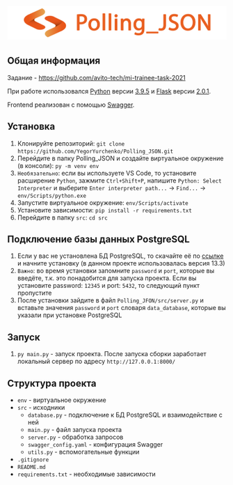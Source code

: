 # ![Pooling](project-logo.png)

## Общая информация

Задание - https://github.com/avito-tech/mi-trainee-task-2021

При работе использовался [Python](https://www.python.org/) версии [3.9.5](https://www.python.org/downloads/release/python-395/) и [Flask](https://flask-doc.readthedocs.io/en/latest/) версии [2.0.1](https://pypi.org/project/Flask/).

Frontend реализован с помощью [Swagger](https://swagger.io/).

## Установка

1. Клонируйте репозиторий: `git clone https://github.com/YegorYurchenko/Polling_JSON.git`
1. Перейдите в папку Polling_JSON и создайте виртуальное окружение (в консоли): `py -m venv env`
1. `Необязательно`: если вы используете VS Code, то установите расширение `Python`, зажмите `Ctrl+Shift+P`, напишите `Python: Select Interpreter` и выберите `Enter interpreter path...` -> `Find...` -> `env/Scripts/python.exe`
1. Запустите виртуальное окружение: `env/Scripts/activate`
1. Установите зависимости: `pip install -r requirements.txt`
1. Перейдите в папку `src`: `cd src`

## Подключение базы данных PostgreSQL

1. Если у вас не установлена БД PostgreSQL, то скачайте её по [ссылке](https://www.postgresql.org/download/) и начните установку (в данном проекте использовалась версия 13.3)
1. `Важно`: во время установки запомните `password` и `port`, которые вы введёте, т.к. это понадобится для запуска проекта. Если вы установите password: `12345` и port: `5432`, то следующий пункт пропустите
1. После установки зайдите в файл `Polling_JFON/src/server.py` и вставьте значения `password` и `port` словаря `data_database`, которые вы указали при установке PostgreSQL

## Запуск

1. `py main.py` - запуск проекта. После запуска сборки заработает локальный сервер по адресу `http://127.0.0.1:8000/`

## Структура проекта

* `env` - виртуальное окружение
* `src` - исходники
    * `database.py` - подключение к БД PostgreSQL и взаимодействие с ней
    * `main.py` - файл запуска проекта
    * `server.py` - обработка запросов
    * `swagger_config.yaml` - конфигурация Swagger
    * `utils.py` - вспомогательные функции
* `.gitignore`
* `README.md`
* `requirements.txt` - необходимые зависимости
